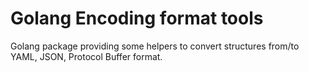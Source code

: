Golang Encoding format tools
============================

Golang package providing some helpers to convert structures from/to YAML, JSON, Protocol Buffer format.
